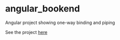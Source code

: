 # angular_bookend
Angular project showing one-way binding and piping

See the project <a href="http://craig-o-curtis.github.io/angular_bookend/" target="_blank">here</a>
